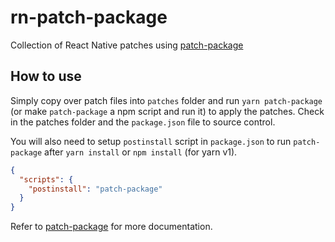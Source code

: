 # rn-patch-package

Collection of React Native patches using [patch-package](https://github.com/ds300/patch-package)

## How to use

Simply copy over patch files into `patches` folder and run `yarn patch-package` (or make `patch-package` a npm script and run it) to apply the patches. Check in the patches folder and the `package.json` file to source control.

You will also need to setup `postinstall` script in `package.json` to run `patch-package` after `yarn install` or `npm install` (for yarn v1).

```json
{
  "scripts": {
    "postinstall": "patch-package"
  }
}
```

Refer to [patch-package](https://github.com/ds300/patch-package) for more documentation.